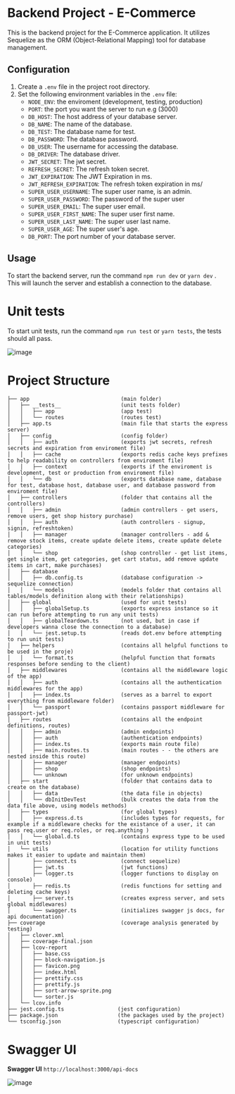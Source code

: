 # Backend Project - E-Commerce

This is the backend project for the E-Commerce application. It utilizes Sequelize as the ORM (Object-Relational Mapping) tool for database management.

## Configuration

1. Create a `.env` file in the project root directory.
2. Set the following environment variables in the `.env` file:
    - `NODE_ENV`: the enviroment (development, testing, production)
    - `PORT`: the port you want the server to run e.g (3000)
    - `DB_HOST`: The host address of your database server.
    - `DB_NAME`: The name of the database.
    - `DB_TEST`: The database name for test.
    - `DB_PASSWORD`: The database password.
    - `DB_USER`: The username for accessing the database.
    - `DB_DRIVER`: The database driver.
    - `JWT_SECRET`: The jwt secret.
    - `REFRESH_SECRET`: The refresh token secret.
    - `JWT_EXPIRATION`: The JWT Expiration in ms.
    - `JWT_REFRESH_EXPIRATION`: The refresh token expiration in ms/
    - `SUPER_USER_USERNAME`: The super user name, is an admin.
    - `SUPER_USER_PASSWORD`: The password of the super user
    - `SUPER_USER_EMAIL`: The super user email.
    - `SUPER_USER_FIRST_NAME`: The super user first name.
    - `SUPER_USER_LAST_NAME`: The super user last name.
    - `SUPER_USER_AGE`: The super user's age.
    - `DB_PORT`: The port number of your database server.
 
## Usage

To start the backend server, run the command `npm run dev` or `yarn dev` . This will launch the server and establish a connection to the database.

# Unit tests

To start unit tests, run the command `npm run test` or `yarn tests`, the tests should all pass.

![image](https://github.com/user-attachments/assets/d9d7263e-5bb1-4627-b41d-843dbc3d7399)

# Project Structure

```
├── app                             (main folder)
│   ├── __tests__                   (unit tests folder)
│   │   ├── app                     (app test)
│   │   └── routes                  (routes test)
│   ├── app.ts                      (main file that starts the express server)
│   ├── config                      (config folder)
│   │   ├── auth                    (exports jwt secrets, refresh secrets and expiration from enviroment file)
│   │   ├── cache                   (exports redis cache keys prefixes to help readability on controllers from enviroment file)
│   │   ├── context                 (exports if the enviroment is development, test or production from enviroment file)
│   │   └── db                      (exports database name, database for test, database host, database user, and database password from enviroment file)
│   ├── controllers                 (folder that contains all the controllers)
│   │   ├── admin                   (admin controllers - get users, remove users, get shop history purchase)
│   │   ├── auth                    (auth controllers - signup, signin, refreshtoken)
│   │   ├── manager                 (manager controllers - add & remove stock items, create update delete items, create update delete categories)
│   │   └── shop                    (shop controller - get list items, get single item, get categories, get cart status, add remove update items in cart, make purchases)
│   ├── database
│   │   ├── db.config.ts            (database configuration -> sequelize connection)
│   │   └── models                  (models folder that contains all tables/models definition along with their relationships)
│   ├── global                      (used for unit tests)
│   │   ├── globalSetup.ts          (exports express instance so it can run before attempting to run any unit tests)
│   │   ├── globalTeardown.ts       (not used, but in case if developers wanna close the connection to a database)
│   │   └── jest.setup.ts           (reads dot.env before attempting to run unit tests)
│   ├── helpers                     (contains all helpful functions to be used in the proje)
│   │   └── format.ts               (helpful function that formats responses before sending to the client)
│   ├── middlewares                 (contains all the middleware logic of the app)
│   │   ├── auth                    (contains all the authentication middlewares for the app)
│   │   ├── index.ts                (serves as a barrel to export everything from middleware folder)
│   │   └── passport                (contains passport middleware for passport-jwt)
│   ├── routes                      (contains all the endpoint definitions, routes)
│   │   ├── admin                   (admin endpoints)
│   │   ├── auth                    (authentication endpoints)
│   │   ├── index.ts                (exports main route file)
│   │   ├── main.routes.ts          (main routes - - the others are nested inside this route)
│   │   ├── manager                 (manager endpoints)
│   │   ├── shop                    (shop endpoints)
│   │   └── unknown                 (for unknown endpoints)
│   ├── start                       (folder that contains data to create on the database)
│   │   ├── data                    (the data file in objects)
│   │   └── dbInitDevTest           (bulk creates the data from the data file above, using models methods)
│   ├── types                       (for global types)
│   │   ├── express.d.ts            (includes types for requests, for example if a middleware checks for the existance of a user, it can pass req.user or req.roles, or req.anything )
│   │   └── global.d.ts             (contains express type to be used in unit tests)
│   └── utils                       (location for utility functions makes it easier to update and maintain them)
│       ├── connect.ts              (connect sequelize)
│       ├── jwt.ts                  (jwt functions)
│       ├── logger.ts               (logger functions to display on console)
│       ├── redis.ts                (redis functions for setting and deleting cache keys)
│       ├── server.ts               (creates express server, and sets global middlewares)
│       └── swagger.ts              (initializes swagger js docs, for api documentation)
├── coverage                        (coverage analysis generated by testing)
│   ├── clover.xml
│   ├── coverage-final.json
│   ├── lcov-report
│   │   ├── base.css
│   │   ├── block-navigation.js
│   │   ├── favicon.png
│   │   ├── index.html
│   │   ├── prettify.css
│   │   ├── prettify.js
│   │   ├── sort-arrow-sprite.png
│   │   └── sorter.js
│   └── lcov.info
├── jest.config.ts                 (jest configuration)
├── package.json                   (the packages used by the project)
└── tsconfig.json                  (typescript configuration)
```

# Swagger UI

__Swagger UI__ `http://localhost:3000/api-docs`

![image](https://github.com/user-attachments/assets/5c974c21-6594-41d0-823c-30a4edfa8177)



